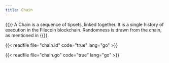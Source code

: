 ```yaml
---
title: Chain
---
```


{{<label chain>}}
A Chain is a sequence of tipsets, linked together. It is a single history of execution in the Filecoin blockchain. Randomness is drawn from the chain, as mentioned in {{<sref ticket_chain>}}.

{{< readfile file="chain.id" code="true" lang="go" >}}

{{< readfile file="chain.go" code="true" lang="go" >}}

